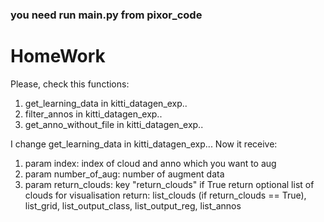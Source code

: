 ### you need run main.py from pixor_code

# HomeWork
Please, check this functions:
1) get_learning_data in kitti_datagen_exp..
2) filter_annos in kitti_datagen_exp..
3) get_anno_without_file in kitti_datagen_exp..


I change get_learning_data in kitti_datagen_exp...
Now it receive:
1) param index: index of cloud and anno which you want to aug
2) param number_of_aug: number of augment data
3) param return_clouds: key "return_clouds" if True return optional list of clouds for visualisation
return: list_clouds (if return_clouds == True), list_grid, list_output_class, list_output_reg, list_annos



